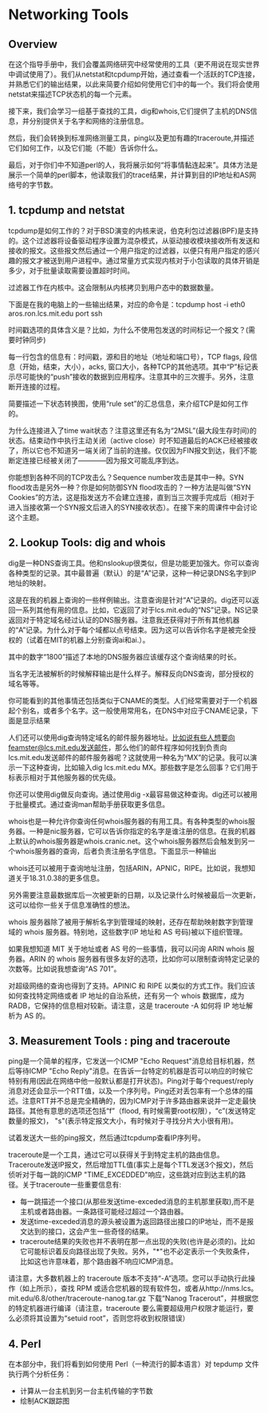 # Networking Tools

## Overview

在这个指导手册中，我们会覆盖网络研究中经常使用的工具（更不用说在现实世界中调试使用了）。我们从netstat和tcpdump开始，通过查看一个活跃的TCP连接，并熟悉它们的输出结果，以此来简要介绍如何使用它们中的每一个。我们将会使用netstat来描述TCP状态机的每一个元素。

接下来，我们会学习一组基于查找的工具，dig和whois,它们提供了主机的DNS信息，并分别提供关于名字和网络的注册信息。

然后，我们会转换到标准网络测量工具，ping以及更加有趣的traceroute,并描述它们如何工作，以及它们能（不能）告诉你什么。

最后，对于你们中不知道perl的人，我将展示如何“将事情黏连起来”。具体方法是展示一个简单的perl脚本，他读取我们的trace结果，并计算到目的IP地址和AS网络号的字节数。

## 1. tcpdump and netstat

tcpdump是如何工作的？对于BSD演变的内核来说，伯克利包过滤器(BPF)是支持的。这个过滤器将设备驱动程序设置为混杂模式，从驱动接收模块接收所有发送和接收的报文。这些报文然后通过一个用户指定的过滤器，以便只有用户指定的感兴趣的报文才被送到用户进程中。通过常量方式实现内核对于小包读取的具体开销是多少，对于批量读取需要设置超时时间。

过滤器工作在内核中。这会限制从内核拷贝到用户态中的数据数量。

下面是在我的电脑上的一些输出结果，对应的命令是：tcpdump host -i eth0 aros.ron.lcs.mit.edu port ssh 

时间戳选项的具体含义是？比如，为什么不使用包发送的时间标记一个报文？(需要时钟同步)

每一行包含的信息有：时间戳，源和目的地址（地址和端口号），TCP flags, 段信息（开始，结束，大小），acks, 窗口大小，各种TCP的其他选项。其中“P”标记表示尽可能快的“push”接收的数据到应用程序。注意其中的三次握手。另外，注意断开连接的过程。

简要描述一下状态转换图，使用“rule set”的汇总信息，来介绍TCP是如何工作的。

为什么连接进入了time wait状态？注意这里还有名为“2MSL”(最大段生存时间)的状态。结束动作中执行主动关闭（active close）时不知道最后的ACK已经被接收了，所以它也不知道另一端关闭了当前的连接。仅仅因为FIN报文到达，我们不能断定连接已经被关闭了————因为报文可能乱序到达。

你能想到各种不同的TCP攻击么？Sequence number攻击是其中一种。SYN flood攻击是另外一种？你是如何防御SYN flood攻击的？一种方法是叫做“SYN Cookies”的方法，这是指发送方不会建立连接，直到当三次握手完成后（相对于进入当接收第一个SYN报文后进入的SYN接收状态）。在接下来的周课件中会讨论这个主题。

## 2. Lookup Tools: dig and whois

dig是一种DNS查询工具。他和nslookup很类似，但是功能更加强大。你可以查询各种类型的记录。其中最普遍（默认）的是“A”记录，这种一种记录DNS名字到IP地址的映射。

这是在我的机器上查询的一些样例输出。注意查询是针对“A”记录的。dig还可以返回一系列其他有用的信息。比如，它返回了对于lcs.mit.edu的“NS”记录。NS记录返回对于特定域名经过认证的DNS服务器。注意我还获得对于所有其他机器的“A”记录。为什么对于每个域都以点号结束。因为这可以告诉你名字是被完全授权的（试着在MIT的机器上分别查询ai和ai.）。

其中的数字“1800”描述了本地的DNS服务器应该缓存这个查询结果的时长。

当名字无法被解析的时候解释输出是什么样子。解释反向DNS查询，部分授权的域名等等。

你可能看到的其他事情还包括类似于CNAME的类型。人们经常需要对于一个机器起个别名，或者多个名字。这一般使用常用名，在DNS中对应于CNAME记录，下面是显示结果

人们还可以使用dig查询特定域名的邮件服务器地址。比如说有些人想要向feamster@lcs.mit.edu发送邮件，那么他们的邮件程序如何找到负责向lcs.mit.edu发送邮件的邮件服务器呢？这就使用一种名为“MX”的记录。我可以演示一下这种查询，比如输入dig lcs.mit.edu MX。那些数字是怎么回事？它们用于标表示相对于其他服务器的优先级。

你还可以使用dig做反向查询。通过使用dig -x最容易做这种查询。dig还可以被用于批量模式。通过查询man帮助手册获取更多信息。

whois也是一种允许你查询任何whois服务器的有用工具。有各种类型的whois服务器。一种是nic服务器，它可以告诉你指定的名字是谁注册的信息。在我的机器上默认的whois服务器是whois.cranic.net。这个whois服务器然后会触发到另一个whois服务器的查询，后者负责注册名字信息。下面显示一种输出

whois还可以被用于查询地址注册，包括ARIN，APNIC，RIPE。比如说，我想知道关于18.31.0.38的更多信息。

另外需要注意最数据库后一次被更新的日期，以及记录什么时候被最后一次更新，这可以给你一些关于信息准确性的想法。

whois 服务器除了被用于解析名字到管理域的映射，还存在帮助映射数字到管理域的 whois 服务器。特别地，这些数字(IP 地址和 AS 号码)被以下组织管理。

如果我想知道 MIT 关于地址或者 AS 号的一些事情，我可以问询 ARIN whois 服务器。ARIN 的 whois 服务器有很多友好的选项，比如你可以限制查询特定记录的次数等。比如说我想查询“AS 701”。

对超级网络的查询也得到了支持。APINIC 和 RIPE 以类似的方式工作。我们应该如何查找特定网络或者 IP 地址的自治系统，还有另一个 whois 数据库，成为 RADB，它保持的信息相对较新。请注意，这是 traceroute -A 如何将 IP 地址解析为 AS 的。

## 3. Measurement Tools : ping and traceroute

ping是一个简单的程序，它发送一个ICMP "Echo Request"消息给目标机器，然后等待ICMP "Echo Reply"消息。在告诉一台特定的机器是否可以响应的时候它特别有用(因此在网络中他一般默认都是打开状态)。Ping对于每个request/reply消息对还会显示一个RTT值，以及一个序列号。Ping还对丢包率有一个总体的描述。注意RTT并不总是完全精确的，因为ICMP对于许多路由器来说并一定走最快路径。其他有意思的选项还包括“f”（flood, 有时候需要root权限），“c”(发送特定数量的报文)， "s"(表示特定报文大小，有时候对于寻找分片大小很有用)。

试着发送大一些的ping报文，然后通过tcpdump查看IP序列号。

traceroute是一个工具，通过它可以获得关于到特定主机的路由信息。Traceroute发送IP报文，然后增加TTL值(事实上是每个TTL发送3个报文)，然后侦听对于每一跳的ICMP "TIME_EXCEDDED"响应，这些跳对应到达主机的路径。关于traceroute一些重要信息有:

* 每一跳描述一个接口(从那些发送time-exceded消息的主机那里获取),而不是主机或者路由器。一条路径可能经过超过一个路由器。
* 发送time-exceded消息的源头被设置为返回路径出接口的IP地址，而不是报文达到的接口，这会产生一些奇怪的结果。
* traceroute结果的失败也并不表明在那一点出现的失败(也许是必须的)。比如它可能标识着反向路径出现了失败。另外，"*"也不必定表示一个失败条件，比如这也许意味着，那个路由器不响应ICMP消息。

请注意，大多数机器上的 traceroute 版本不支持“-A”选项。您可以手动执行此操作（如上所示），查找 RPM 或适合您机器的现有软件包，或者从http://nms.lcs。mit.edu/6.8/other/traceroute-nanog.tar.gz 下载“Nanog Tracerout”，并根据您的特定机器进行编译（请注意，traceroute 要么需要超级用户权限才能运行，要么必须将其设置为“setuid root”，否则您将收到权限错误）


## 4. Perl

在本部分中，我们将看到如何使用 Perl（一种流行的脚本语言）对 tepdump 文件执行两个分析任务：
* 计算从一台主机到另一台主机传输的字节数
* 绘制ACK跟踪图


